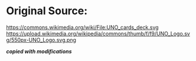 # Original Source:

https://commons.wikimedia.org/wiki/File:UNO_cards_deck.svg
https://upload.wikimedia.org/wikipedia/commons/thumb/f/f9/UNO_Logo.svg/550px-UNO_Logo.svg.png

_**copied with modifications**_